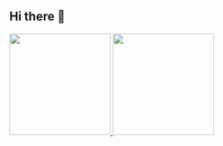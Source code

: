## Hi there 👋

<p align="left">
<a href="https://github.com/Estrella-1234">
  <img height="180em" src="https://github-readme-stats-eight-theta.vercel.app/api?username=Estrella-1234&show_icons=true&theme=algolia&include_all_commits=true&count_private=true"/>
  <img height="180em" src="https://github-readme-stats-eight-theta.vercel.app/api/top-langs/?username=Estrella-1234&layout=compact&theme=algolia"/>
</a>
</p>

<!--
**Estrella-1234/Estrella-1234** is a ✨ _special_ ✨ repository because its `README.md` (this file) appears on your GitHub profile.

Here are some ideas to get you started:

- 🔭 I’m currently working on ...
- 🌱 I’m currently learning ...
- 👯 I’m looking to collaborate on ...
- 🤔 I’m looking for help with ...
- 💬 Ask me about ...
- 📫 How to reach me: ...
- 😄 Pronouns: ...
- ⚡ Fun fact: ...
-->
